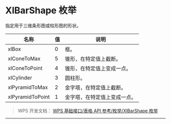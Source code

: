 # XlBarShape 枚举

指定用于三维条形图或柱形图的形状。

| 名称             | 值  | 说明                         |
|------------------|-----|------------------------------|
| xlBox            | 0   | 框。                         |
| xlConeToMax      | 5   | 锥形，在特定值上截断。       |
| xlConeToPoint    | 4   | 锥形，在特定值上变成一点。   |
| xlCylinder       | 3   | 圆柱形。                     |
| xlPyramidToMax   | 2   | 金字塔，在特定值上截断。     |
| xlPyramidToPoint | 1   | 金字塔，在特定值上变成一点。 |

> WPS 开发文档： [WPS 基础接口/表格 API 参考/枚举/XlBarShape 枚举](https://qn.cache.wpscdn.cn/encs/doc/office_v19/topics/WPS%20%E5%9F%BA%E7%A1%80%E6%8E%A5%E5%8F%A3/%E8%A1%A8%E6%A0%BC%20API%20%E5%8F%82%E8%80%83/%E6%9E%9A%E4%B8%BE/XlBarShape%20%E6%9E%9A%E4%B8%BE.html)

------------------------------------------------------------------------
